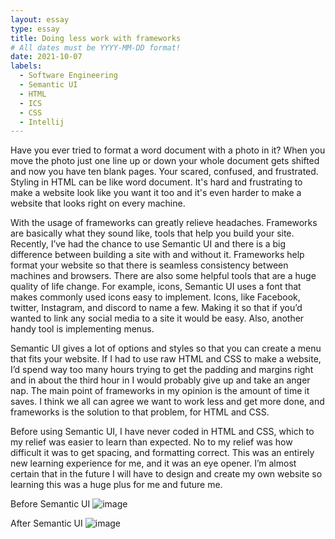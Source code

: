 ```yaml
---
layout: essay
type: essay
title: Doing less work with frameworks
# All dates must be YYYY-MM-DD format!
date: 2021-10-07
labels:
  - Software Engineering
  - Semantic UI
  - HTML
  - ICS
  - CSS
  - Intellij
---
```


Have you ever tried to format a word document with a photo in it? When you move the photo just one line up or down your whole document gets shifted and now you have ten blank pages. Your scared, confused, and frustrated. Styling in HTML can be like word document. It's hard and frustrating to make a website look like you want it too and it's even harder to make a website that looks right on every machine. 

With the usage of frameworks can greatly relieve headaches. Frameworks are basically what they sound like, tools that help you build your site. Recently, I’ve had the chance to use Semantic UI and there is a big difference between building a site with and without it. Frameworks help format your website so that there is seamless consistency between machines and browsers. There are also some helpful tools that are a huge quality of life change. For example, icons, Semantic UI uses a font that makes commonly used icons easy to implement. Icons, like Facebook, twitter, Instagram, and discord to name a few. Making it so that if you’d wanted to link any social media to a site it would be easy. Also, another handy tool is implementing menus. 

Semantic UI gives a lot of options and styles so that you can create a menu that fits your website.  If I had to use raw HTML and CSS to make a website, I’d spend way too many hours trying to get the padding and margins right and in about the third hour in I would probably give up and take an anger nap. The main point of frameworks in my opinion is the amount of time it saves. I think we all can agree we want to work less and get more done, and frameworks is the solution to that problem, for HTML and CSS. 

Before using Semantic UI, I have never coded in HTML and CSS, which to my relief was easier to learn than expected. No to my relief was how difficult it was to get spacing, and formatting correct. This was an entirely new learning experience for me, and it was an eye opener. I’m almost certain that in the future I will have to design and create my own website so learning this was a huge plus for me and future me. 

Before Semantic UI
 ![image](https://user-images.githubusercontent.com/89873541/136514699-ab358859-10e0-409b-8eca-5dcc73feaa9d.png)

After Semantic UI
 ![image](https://user-images.githubusercontent.com/89873541/136514732-2939b038-f484-4041-a5f2-26c99ccfc16b.png)

